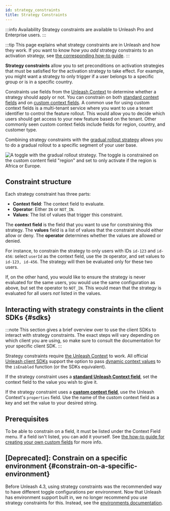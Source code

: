 ```yaml
---
id: strategy_constraints
title: Strategy Constraints
---
```


:::info Availability
Strategy constraints are available to Unleash Pro and Enterprise users.
:::

:::tip
This page explains what strategy constraints are in Unleash and how they work. If you want to know *how you add* strategy constraints to an activation strategy, see [the corresponding how-to guide](../how-to/how-to-add-strategy-constraints.md "how to add strategy constraints").
:::

**Strategy constraints** allow you to set preconditions on activation strategies that must be satisfied for the activation strategy to take effect. For example, you might want a strategy to only trigger if a user belongs to a specific group or is in a specific country.

Constraints use fields from the [Unleash Context](../user_guide/unleash_context) to determine whether a strategy should apply or not. You can constrain on both [standard context fields](../user_guide/unleash_context#structure) and on [custom context fields](../user_guide/unleash_context#custom-context-fields). A common use for using custom context fields is a multi-tenant service where you want to use a tenant identifier to control the feature rollout. This would allow you to decide which users should get access to your new feature based on the tenant. Other commonly seen custom context fields include fields for region, country, and customer type.


Combining strategy constraints with the [gradual rollout strategy](../user_guide/activation_strategy#gradual-rollout) allows you to do a gradual rollout to a specific segment of your user base.

![A toggle with the gradual rollout strategy. The toggle is constrained on the custom content field "region" and set to only activate if the region is Africa or Europe.](/img/custom-constraints.png)

## Constraint structure

Each strategy constraint has three parts:

- **Context field**: The context field to evaluate.
- **Operator**: Either `IN` or `NOT_IN`.
- **Values**: The list of values that trigger this constraint.

The **context field** is the field that you want to use for constraining this strategy. The **values** field is a list of values that the constraint should either allow or deny. The **operator** determines whether the values are allowed or denied.

For instance, to constrain the strategy to only users with IDs `id-123` and `id-456`: select `userId` as the context field, use the `IN` operator, and set values to `id-123, id-456`. The strategy will then be evaluated only for these two users.

If, on the other hand, you would like to ensure the strategy is never evaluated for the same users, you would use the same configuration as above, but set the operator to `NOT_IN`. This would mean that the strategy is evaluated for all users _not_ listed in the values.

## Interacting with strategy constraints in the client SDKs {#sdks}

:::note
This section gives a brief overview over to use the client SDKs to interact with strategy constraints. The exact steps will vary depending on which client you are using, so make sure to consult the documentation for your specific client SDK.
:::

Strategy constraints require [the Unleash Context](../user_guide/unleash_context) to work. All official [Unleash client SDKs](../sdks/index.md) support the option to pass [dynamic context values](../user_guide/unleash_context#structure "Unleash Context, section: structure") to the `isEnabled` function (or the SDKs equivalent).

If the strategy constraint uses a [**standard Unleash Context field**](../user_guide/unleash_context#structure), set the context field to the value you wish to give it.

If the strategy constraint uses a [**custom context field**](../user_guide/unleash_context#custom-context-fields), use the Unleash Context's `properties` field. Use the name of the custom context field as a key and set the value to your desired string.

## Prerequisites

To be able to constrain on a field, it must be listed under the Context Field menu. If a field isn't listed, you can add it yourself. See [the how-to guide for creating your own custom fields](../how-to/how-to-define-custom-context-fields.md) for more info.


## [Deprecated]: Constrain on a specific environment {#constrain-on-a-specific-environment}

Before Unleash 4.3, using strategy constraints was the recommended way to have different toggle configurations per environment. Now that Unleash has environment support built in, we no longer recommend you use strategy constraints for this. Instead, see the [environments documentation](../user_guide/environments).
